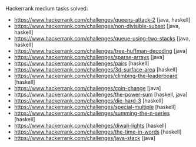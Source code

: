 Hackerrank medium tasks solved:<br>

* https://www.hackerrank.com/challenges/queens-attack-2 [java, haskell]
* https://www.hackerrank.com/challenges/non-divisible-subset [java, haskell]
* https://www.hackerrank.com/challenges/queue-using-two-stacks [java, haskell]
* https://www.hackerrank.com/challenges/tree-huffman-decoding [java]
* https://www.hackerrank.com/challenges/sparse-arrays [java]
* https://www.hackerrank.com/challenges/pairs [haskell]
* https://www.hackerrank.com/challenges/3d-surface-area [haskell]
* https://www.hackerrank.com/challenges/climbing-the-leaderboard [haskell]
* https://www.hackerrank.com/challenges/coin-change [java]
* https://www.hackerrank.com/challenges/the-power-sum [haskell, java]
* https://www.hackerrank.com/challenges/die-hard-3 [haskell]
* https://www.hackerrank.com/challenges/special-multiple [haskell]
* https://www.hackerrank.com/challenges/summing-the-n-series [haskell]
* https://www.hackerrank.com/challenges/diwali-lights [haskell]
* https://www.hackerrank.com/challenges/the-time-in-words [haskell]
* https://www.hackerrank.com/challenges/java-stack [java]